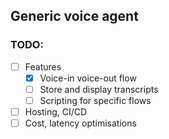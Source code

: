 ## Generic voice agent

### TODO:

- [ ] Features
  - [x] Voice-in voice-out flow
  - [ ] Store and display transcripts
  - [ ] Scripting for specific flows

- [ ] Hosting, CI/CD
- [ ] Cost, latency optimisations
